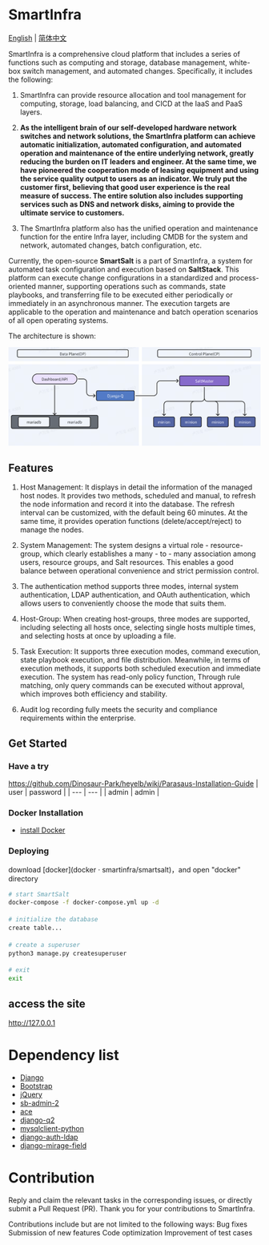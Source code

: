 # SmartInfra

[English](README.md) | [简体中文](README-zh.md)

SmartInfra is a comprehensive cloud platform that includes a series of functions such as computing and storage, database management, white-box switch management, and automated changes. Specifically, it includes the following:
1. SmartInfra can provide resource allocation and tool management for computing, storage, load balancing, and CICD at the IaaS and PaaS layers.

2. **As the intelligent brain of our self-developed hardware network switches and network solutions, the SmartInfra platform can achieve automatic initialization, automated configuration, and automated operation and maintenance of the entire underlying network, greatly reducing the burden on IT leaders and engineer. At the same time, we have pioneered the cooperation mode of leasing equipment and using the service quality output to users as an indicator. We truly put the customer first, believing that good user experience is the real measure of success. The entire solution also includes supporting services such as DNS and network disks, aiming to provide the ultimate service to customers.**

3. The SmartInfra platform also has the unified operation and maintenance function for the entire Infra layer, including CMDB for the system and network, automated changes, batch configuration, etc.

Currently, the open-source **SmartSalt** is a part of SmartInfra, a system for automated task configuration and execution based on **SaltStack**. This platform can execute change configurations in a standardized and process-oriented manner, supporting operations such as commands, state playbooks, and transferring file to be executed either periodically or immediately in an asynchronous manner. The execution targets are applicable to the operation and maintenance and batch operation scenarios of all open operating systems.

The architecture is shown:

<img width="978" alt="image" src="salt/static/img/arch.png">

Features
------------------------
1. Host Management: It displays in detail the information of the managed host nodes. It provides two methods, scheduled and manual, to refresh the node information and record it into the database. The refresh interval can be customized, with the default being 60 minutes. At the same time, it provides operation functions (delete/accept/reject) to manage the nodes.

2. System Management: The system designs a virtual role - resource-group, which clearly establishes a many - to - many association among users, resource groups, and Salt resources. This enables a good balance between operational convenience and strict permission control.

3. The authentication method supports three modes, internal system authentication, LDAP authentication, and OAuth authentication, which allows users to conveniently choose the mode that suits them.

4. Host-Group: When creating host-groups, three modes are supported, including selecting all hosts once, selecting single hosts multiple times, and selecting hosts at once by uploading a file.

5. Task Execution: It supports three execution modes, command execution, state playbook execution, and file distribution. Meanwhile, in terms of execution methods, it supports both scheduled execution and immediate execution. The system has read-only policy function, Through rule matching, only query commands can be executed without approval, which improves both efficiency and stability.

6. Audit log recording fully meets the security and compliance requirements within the enterprise.

Get Started
------------------------
### Have a try
https://github.com/Dinosaur-Park/heyelb/wiki/Parasaus-Installation-Guide
| user | password |
| --- | --- |
| admin | admin |

### Docker Installation
- [install Docker](https://download.docker.com/linux/debian/dists/bookworm/pool/stable/amd64/) 

### Deploying
download [docker](docker · smartinfra/smartsalt)，and open "docker" directory

```bash
# start SmartSalt
docker-compose -f docker-compose.yml up -d

# initialize the database
create table...

# create a superuser
python3 manage.py createsuperuser

# exit
exit
```

## access the site
http://127.0.0.1


Dependency list
===============
- [Django](https://github.com/django/django)
- [Bootstrap](https://github.com/twbs/bootstrap)
- [jQuery](https://github.com/jquery/jquery)
- [sb-admin-2](https://github.com/BlackrockDigital/startbootstrap-sb-admin-2)
- [ace](https://github.com/ajaxorg/ace)
- [django-q2](https://github.com/django-q2/django-q2)
- [mysqlclient-python](https://github.com/PyMySQL/mysqlclient-python)
- [django-auth-ldap](https://github.com/django-auth-ldap/django-auth-ldap)
- [django-mirage-field](https://github.com/luojilab/django-mirage-field)


Contribution
===============
Reply and claim the relevant tasks in the corresponding issues, or directly submit a Pull Request (PR). Thank you for your contributions to SmartInfra.

Contributions include but are not limited to the following ways:
Bug fixes
Submission of new features
Code optimization
Improvement of test cases
